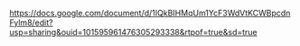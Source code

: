 https://docs.google.com/document/d/1IQkBIHMqUm1YcF3WdVtKCWBpcdnFylm8/edit?usp=sharing&ouid=101595961476305293338&rtpof=true&sd=true
